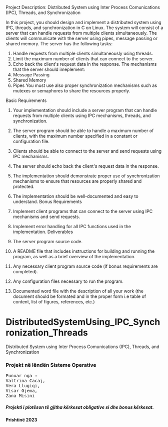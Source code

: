 Project Description: Distributed System using Inter Process Comunications
(IPC), Threads, and Synchronization

In this project, you should design and implement a distributed system using IPC, threads, and
synchronization in C on Linux. The system will consist of a server that can handle requests from multiple
clients simultaneously. The clients will communicate with the server using pipes, message passing or
shared memory.
The server has the following tasks:
1. Handle requests from multiple clients simultaneously using threads.
2. Limit the maximum number of clients that can connect to the server.
3. Echo back the client's request data in the response.
The mechanisms that the server should imeplement:
1. Message Passing
2. Shared Memory
3. Pipes
You must use also proper synchronization mechanisms such as mutexes or semaphores to share the
resources properly.

Basic Requirements
1. Your implementation should include a server program that can handle requests from multiple
clients using IPC mechanisms, threads, and synchronization.
2. The server program should be able to handle a maximum number of clients, with the maximum
number specified in a constant or configuration file.
3. Clients should be able to connect to the server and send requests using IPC mechanisms.
4. The server should echo back the client's request data in the response.
5. The implementation should demonstrate proper use of synchronization mechanisms to ensure
that resources are properly shared and protected.
6. The implementation should be well-documented and easy to understand.
Bonus Requirements
1. Implement client programs that can connect to the server using IPC mechanisms and send
requests.
2. Implement error handling for all IPC functions used in the implementation.
Deliverables
1. The server program source code.

2. A README file that includes instructions for building and running the program, as well as a brief
overview of the implementation.
3. Any necessary client program source code (if bonus requirements are completed).
4. Any configuration files necessary to run the program.
5. Documented word file with the description of all your work (the document should be formated
and in the proper form i.e table of content, list of figures, references, etc.)



# DistributedSystemUsing_IPC_Synchronization_Threads
Distributed System using Inter Process Comunications (IPC), Threads, and Synchronization 

### Projekt në lëndën Sisteme Operative
<pre>
Punuar nga :
Valtrina Cacaj,
Vera Llugiqi,
Visar Gjema, 
Zana Misini
</pre>
##### Projekti i plotëson të gjitha kërkesat obligative si dhe bonus kërkesat.

#### Prishtinë 2023
